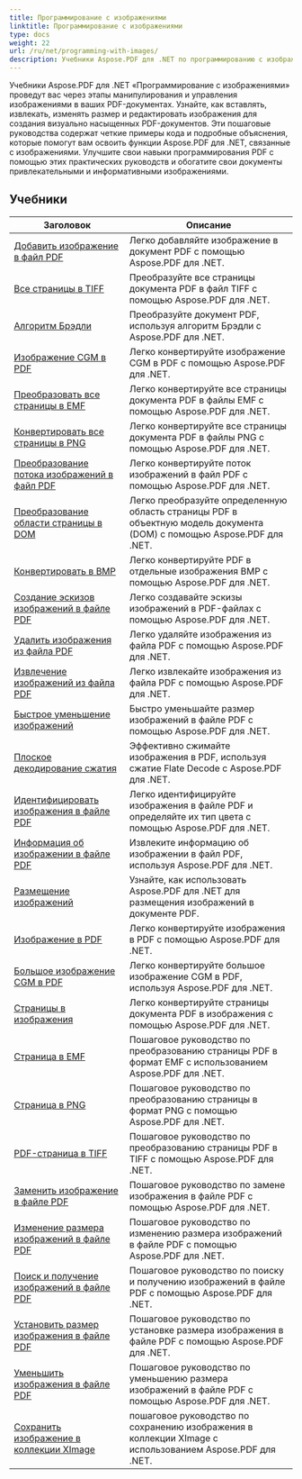 ```yaml
---
title: Программирование с изображениями
linktitle: Программирование с изображениями
type: docs
weight: 22
url: /ru/net/programming-with-images/
description: Учебники Aspose.PDF для .NET по программированию с изображениями научат вас манипулировать и управлять изображениями в документах PDF.
---
```


Учебники Aspose.PDF для .NET «Программирование с изображениями» проведут вас через этапы манипулирования и управления изображениями в ваших PDF-документах. Узнайте, как вставлять, извлекать, изменять размер и редактировать изображения для создания визуально насыщенных PDF-документов. Эти пошаговые руководства содержат четкие примеры кода и подробные объяснения, которые помогут вам освоить функции Aspose.PDF для .NET, связанные с изображениями. Улучшите свои навыки программирования PDF с помощью этих практических руководств и обогатите свои документы привлекательными и информативными изображениями.

## Учебники
| Заголовок | Описание |
| --- | --- | 
| [Добавить изображение в файл PDF](./add-image/) | Легко добавляйте изображение в документ PDF с помощью Aspose.PDF для .NET. |  
| [Все страницы в TIFF](./all-pages-to-tiff/) | Преобразуйте все страницы документа PDF в файл TIFF с помощью Aspose.PDF для .NET. |  
| [Алгоритм Брэдли](./bradley-algorithm/) | Преобразуйте документ PDF, используя алгоритм Брэдли с Aspose.PDF для .NET. |  
| [Изображение CGM в PDF](./cgm-image-to-pdf/) | Легко конвертируйте изображение CGM в PDF с помощью Aspose.PDF для .NET. |  
| [Преобразовать все страницы в EMF](./convert-all-pages-to-emf/) | Легко конвертируйте все страницы документа PDF в файлы EMF с помощью Aspose.PDF для .NET. |  
| [Конвертировать все страницы в PNG](./convert-all-pages-to-png/) | Легко конвертируйте все страницы документа PDF в файлы PNG с помощью Aspose.PDF для .NET. |  
| [Преобразование потока изображений в файл PDF](./convert-image-stream-to-pdf/) | Легко конвертируйте поток изображений в файл PDF с помощью Aspose.PDF для .NET. |  
| [Преобразование области страницы в DOM](./convert-page-region-to-dom/) | Легко преобразуйте определенную область страницы PDF в объектную модель документа (DOM) с помощью Aspose.PDF для .NET. |  
| [Конвертировать в BMP](./convert-to-bmp/) | Легко конвертируйте PDF в отдельные изображения BMP с помощью Aspose.PDF для .NET. |  
| [Создание эскизов изображений в файле PDF](./create-thumbnail-images/) | Легко создавайте эскизы изображений в PDF-файлах с помощью Aspose.PDF для .NET. |  
| [Удалить изображения из файла PDF](./delete-images/) | Легко удаляйте изображения из файла PDF с помощью Aspose.PDF для .NET. |  
| [Извлечение изображений из файла PDF](./extract-images/) | Легко извлекайте изображения из файла PDF с помощью Aspose.PDF для .NET. |  
| [Быстрое уменьшение изображений](./fast-shrink-images/) | Быстро уменьшайте размер изображений в файле PDF с помощью Aspose.PDF для .NET. |  
| [Плоское декодирование сжатия](./flate-decode-compression/) | Эффективно сжимайте изображения в PDF, используя сжатие Flate Decode с Aspose.PDF для .NET. |  
| [Идентифицировать изображения в файле PDF](./identify-images/) | Легко идентифицируйте изображения в файле PDF и определяйте их тип цвета с помощью Aspose.PDF для .NET. |  
| [Информация об изображении в файле PDF](./image-information/) | Извлеките информацию об изображении в файл PDF, используя Aspose.PDF для .NET. |  
| [Размещение изображений](./image-placements/) | Узнайте, как использовать Aspose.PDF для .NET для размещения изображений в документе PDF. |  
| [Изображение в PDF](./image-to-pdf/) | Легко конвертируйте изображения в PDF с помощью Aspose.PDF для .NET. |  
| [Большое изображение CGM в PDF](./large-cgm-image-to-pdf/) | Легко конвертируйте большое изображение CGM в PDF, используя Aspose.PDF для .NET. |  
| [Страницы в изображения](./pages-to-images/) | Легко конвертируйте страницы документа PDF в изображения с помощью Aspose.PDF для .NET. |  
| [Страница в EMF](./page-to-emf/) | Пошаговое руководство по преобразованию страницы PDF в формат EMF с использованием Aspose.PDF для .NET. |  
| [Страница в PNG](./page-to-png/) | Пошаговое руководство по преобразованию страницы в формат PNG с помощью Aspose.PDF для .NET. |  
| [PDF-страница в TIFF](./page-to-tiff/) | Пошаговое руководство по преобразованию страницы PDF в TIFF с помощью Aspose.PDF для .NET. |  
| [Заменить изображение в файле PDF](./replace-image/) | Пошаговое руководство по замене изображения в файле PDF с помощью Aspose.PDF для .NET. |  
| [Изменение размера изображений в файле PDF](./resize-images/) | Пошаговое руководство по изменению размера изображений в файле PDF с помощью Aspose.PDF для .NET. |  
| [Поиск и получение изображений в файле PDF](./search-and-get-images/) | Пошаговое руководство по поиску и получению изображений в файле PDF с помощью Aspose.PDF для .NET. |  
| [Установить размер изображения в файле PDF](./set-image-size/) | Пошаговое руководство по установке размера изображения в файле PDF с помощью Aspose.PDF для .NET. |  
| [Уменьшить изображения в файле PDF](./shrink-images/) | Пошаговое руководство по уменьшению размера изображений в файле PDF с помощью Aspose.PDF для .NET. |  
| [Сохранить изображение в коллекции XImage](./store-image-in-ximage-collection/) |  пошаговое руководство по сохранению изображения в коллекции XImage с использованием Aspose.PDF для .NET. |  